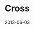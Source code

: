 ---
layout: media
category: media
series: "GoodSex"
title: "Cross"
date: 2013-06-03
description: "We’ll talk about receiving freedom from our sexual past. (This message contains adult content.)"
video: "https://s3.amazonaws.com/crossroadsvideomessages/goodsex_03.mp4"
video-poster: "https://www.crossroads.net/uploadedfiles/goodsex_03_still.jpg"
---
